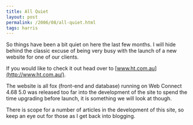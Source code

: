 ```yaml
---
title: All Quiet
layout: post
permalink: /2006/08/all-quiet.html
tags: harris
---
```


So things have been a bit quiet on here the last few months.
I will hide behind the classic excuse of being very busy with the launch of a new website for one of our clients.

If you would like to check it out head over to [www.ht.com.au](http://www.ht.com.au/).

The website is all fox (front-end and database) running on Web Connect 4.68
5.0 was released too far into the development of the site to spend the time upgrading before launch, it is something we will look at though.

There is scope for a number of articles in the development of this site, so keep an eye out for those as I get back into blogging.